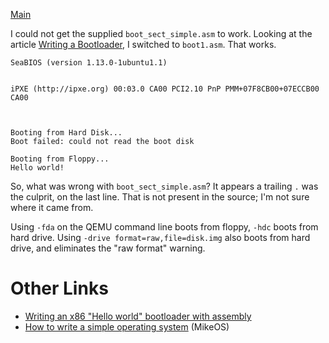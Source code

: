 
[Main](https://github.com/cfenollosa/os-tutorial/tree/master/01-bootsector-barebones)

I could not get the supplied `boot_sect_simple.asm` to work.
Looking at the article [Writing a Bootloader](http://3zanders.co.uk/2017/10/13/writing-a-bootloader/), I switched to `boot1.asm`.
That works.

```
SeaBIOS (version 1.13.0-1ubuntu1.1)


iPXE (http://ipxe.org) 00:03.0 CA00 PCI2.10 PnP PMM+07F8CB00+07ECCB00 CA00



Booting from Hard Disk...
Boot failed: could not read the boot disk

Booting from Floppy...
Hello world!
```

So, what was wrong with `boot_sect_simple.asm`?
It appears a trailing `.` was the culprit, on the last line.
That is not present in the source; I'm not sure where it came from.

Using `-fda` on the QEMU command line boots from floppy, `-hdc` boots from hard drive.
Using `-drive format=raw,file=disk.img` also boots from hard drive, and eliminates the "raw format" warning.


# Other Links

* [Writing an x86 "Hello world" bootloader with assembly](https://50linesofco.de/post/2018-02-28-writing-an-x86-hello-world-bootloader-with-assembly)
* [How to write a simple operating system](http://mikeos.sourceforge.net/write-your-own-os.html) (MikeOS)

